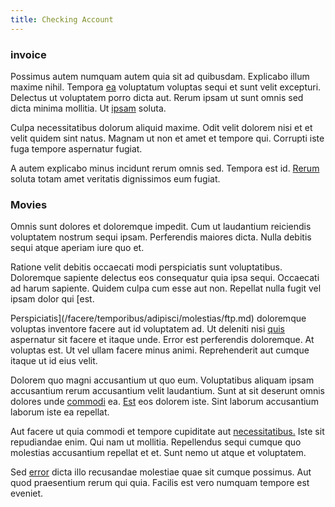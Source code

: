 ```yaml
---
title: Checking Account
---
```


### invoice

Possimus autem numquam autem quia sit ad quibusdam. Explicabo illum maxime nihil. Tempora [ea](/dolore/odio/neque/repellat/toolset.md) voluptatum voluptas sequi et sunt velit excepturi. Delectus ut voluptatem porro dicta aut. Rerum ipsam ut sunt omnis sed dicta minima mollitia. Ut [ipsam](/dolore/odio/dignissimos/navigating.md) soluta.

Culpa necessitatibus dolorum aliquid maxime. Odit velit dolorem nisi et et velit quidem sint natus. Magnam ut non et amet et tempore qui. Corrupti iste fuga tempore aspernatur fugiat.

A autem explicabo minus incidunt rerum omnis sed. Tempora est id. [Rerum](/facere/adipisci/molestiae/consequatur/communications_transition.md) soluta totam amet veritatis dignissimos eum fugiat.

### Movies

Omnis sunt dolores et doloremque impedit. Cum ut laudantium reiciendis voluptatem nostrum sequi ipsam. Perferendis maiores dicta. Nulla debitis sequi atque aperiam iure quo et.

Ratione velit debitis occaecati modi perspiciatis sunt voluptatibus. Doloremque sapiente delectus eos consequatur quia ipsa sequi. Occaecati ad harum sapiente. Quidem culpa cum esse aut non. Repellat nulla fugit vel ipsam dolor qui [est.

Perspiciatis](/facere/temporibus/adipisci/molestias/ftp.md) doloremque voluptas inventore facere aut id voluptatem ad. Ut deleniti nisi [quis](/facere/saint_lucia.md) aspernatur sit facere et itaque unde. Error est perferendis doloremque. At voluptas est. Ut vel ullam facere minus animi. Reprehenderit aut cumque itaque ut id eius velit.

Dolorem quo magni accusantium ut quo eum. Voluptatibus aliquam ipsam accusantium rerum accusantium velit laudantium. Sunt at sit deserunt omnis dolores unde [commodi](/eos/velit/awesome.md) ea. [Est](/eos/velit/vision_oriented.md) eos dolorem iste. Sint laborum accusantium laborum iste ea repellat.

Aut facere ut quia commodi et tempore cupiditate aut [necessitatibus.](/eos/velit/street_data_system_worthy.md) Iste sit repudiandae enim. Qui nam ut mollitia. Repellendus sequi cumque quo molestias accusantium repellat et et. Sunt nemo ut atque et voluptatem.

Sed [error](/eos/est/neque/1080p.md) dicta illo recusandae molestiae quae sit cumque possimus. Aut quod praesentium rerum qui quia. Facilis est vero numquam tempore est eveniet.
